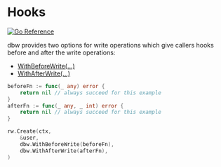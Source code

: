 # Hooks
[![Go
Reference](https://pkg.go.dev/badge/github.com/hashicorp/go-dbw.svg)](https://pkg.go.dev/github.com/hashicorp/go-dbw)

dbw provides two options for write operations which give callers hooks before
and after the write operations:
* [WithBeforeWrite(...)](https://pkg.go.dev/github.com/hashicorp/go-dbw#WithBeforeWrite) 
* [WithAfterWrite(...)](https://pkg.go.dev/github.com/hashicorp/go-dbw#WithAfterWrite)

```go 
beforeFn := func(_ any) error {	
    return nil // always succeed for this example
}
afterFn := func(_ any, _ int) error { 
    return nil // always succeed for this example
}

rw.Create(ctx, 
    &user, 
    dbw.WithBeforeWrite(beforeFn), 
    dbw.WithAfterWrite(afterFn),
)

```

